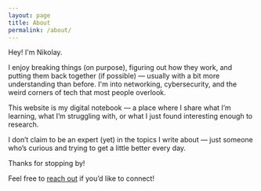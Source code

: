 ```yaml
---
layout: page
title: About
permalink: /about/
---
```


Hey! I'm Nikolay.

I enjoy breaking things (on purpose), figuring out how they work, and putting them back together (if possible) — usually with a bit more understanding than before. I'm into networking, cybersecurity, and the weird corners of tech that most people overlook.

This website is my digital notebook — a place where I share what I’m learning, what I’m struggling with, or what I just found interesting enough to research.

I don’t claim to be an expert (yet) in the topics I write about — just someone who’s curious and trying to get a little better every day.

Thanks for stopping by!

Feel free to [reach out](mailto:njp-o2@gmail.com) if you’d like to connect!

